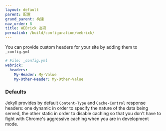 ```yaml
---
layout: default
parent: 配置
grand_parent: 构建
nav_order: 8
title: WEBrick 选项
permalink: /build/configuration/webrick/
---
```

You can provide custom headers for your site by adding them to `_config.yml`

```yaml
# File: _config.yml
webrick:
  headers:
    My-Header: My-Value
    My-Other-Header: My-Other-Value
```

### Defaults

Jekyll provides by default `Content-Type` and `Cache-Control` response
headers: one dynamic in order to specify the nature of the data being served,
the other static in order to disable caching so that you don't have to fight
with Chrome's aggressive caching when you are in development mode.

